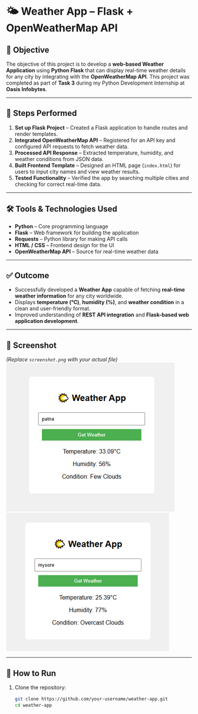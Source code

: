 # 🌤 Weather App – Flask + OpenWeatherMap API  

## 📌 Objective  
The objective of this project is to develop a **web-based Weather Application** using **Python Flask** that can display real-time weather details for any city by integrating with the **OpenWeatherMap API**. This project was completed as part of **Task 3** during my Python Development Internship at **Oasis Infobytes**.  

---

## 🔄 Steps Performed  
1. **Set up Flask Project** – Created a Flask application to handle routes and render templates.  
2. **Integrated OpenWeatherMap API** – Registered for an API key and configured API requests to fetch weather data.  
3. **Processed API Response** – Extracted temperature, humidity, and weather conditions from JSON data.  
4. **Built Frontend Template** – Designed an HTML page (`index.html`) for users to input city names and view weather results.  
5. **Tested Functionality** – Verified the app by searching multiple cities and checking for correct real-time data.  

---

## 🛠 Tools & Technologies Used  
- **Python** – Core programming language  
- **Flask** – Web framework for building the application  
- **Requests** – Python library for making API calls  
- **HTML / CSS** – Frontend design for the UI  
- **OpenWeatherMap API** – Source for real-time weather data  

---

## ✅ Outcome  
- Successfully developed a **Weather App** capable of fetching **real-time weather information** for any city worldwide.  
- Displays **temperature (°C)**, **humidity (%)**, and **weather condition** in a clean and user-friendly format.  
- Improved understanding of **REST API integration** and **Flask-based web application development**.  

---

## 📸 Screenshot  
*(Replace `screenshot.png` with your actual file)*  
![Weather App Screenshot](image.png) 
![Weather App Screenshot](Mysore.png)

---

## 🚀 How to Run  
1. Clone the repository:  
   ```bash
   git clone https://github.com/your-username/weather-app.git
   cd weather-app
